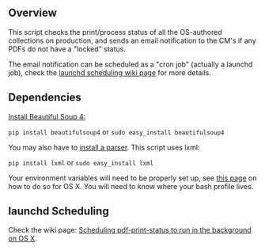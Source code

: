 ## Overview
This script checks the print/process status of all the OS-authored collections on production, and sends an email notification to the CM's if any PDFs do not have a "locked" status. 

The email notification can be scheduled as a "cron job" (actually a launchd job), check the [launchd scheduling wiki page](https://github.com/kerwinso/osc-tools/wiki/Scheduling-pdf-print-status-to-run-in-the-background-%28OS-X%29) for more details.

## Dependencies
[Install Beautiful Soup 4:](https://www.crummy.com/software/BeautifulSoup/bs4/doc/#installing-beautiful-soup)

`pip install beautifulsoup4` or `sudo easy_install beautifulsoup4`

You may also have to [install a parser](https://www.crummy.com/software/BeautifulSoup/bs4/doc/#installing-a-parser). This script uses lxml:

`pip install lxml` or `sudo easy_install lxml`


Your environment variables will need to be properly set up, see [this page](http://osxdaily.com/2015/07/28/set-enviornment-variables-mac-os-x/) on how to do so for OS X. You will need to know where your bash profile lives.

## launchd Scheduling 

Check the wiki page: [Scheduling pdf-print-status to run in the background on OS X](https://github.com/kerwinso/osc-tools/wiki/Scheduling-pdf-print-status-to-run-in-the-background-%28OS-X%29).
